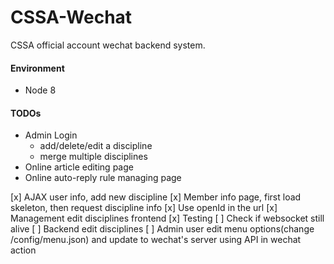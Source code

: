 # CSSA-Wechat
CSSA official account wechat backend system.

#### Environment
- Node 8

#### TODOs
- Admin Login
    - add/delete/edit a discipline
    - merge multiple disciplines
- Online article editing page
- Online auto-reply rule managing page

[x] AJAX user info, add new discipline
[x] Member info page, first load skeleton, then request discipline info
[x] Use openId in the url
[x] Management edit disciplines frontend
[x] Testing
[ ] Check if websocket still alive
[ ] Backend edit disciplines
[ ] Admin user edit menu options(change /config/menu.json) and update
to wechat's server using API in wechat action